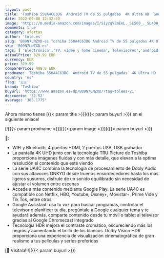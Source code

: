 ```yaml
---
layout: post
title: 'Toshiba 55UA4C63DG  Android TV de 55 pulgadas  4K Ultra HD  Google Chromecast integrado  control por voz mediante Google Assistant  conexión WIFI y Bluetooth'
date: 2022-09-08 12:32:49
image: 'https://m.media-amazon.com/images/I/51yzqVZmEeL._SL500_._SL400_.jpg'
comments: true
category: ofertas
author: 'tole.es'
slug: 'B09N7LNZXD-es Toshiba 55UA4C63DG Android TV de 55 pulgadas 4K Ultra HD...'
sku: 'B09N7LNZXD-es'
tags: [ 'Electrónica','TV, vídeo y home cinema','Televisores','android','toshiba','🇪🇸', ]
actualPrice: 329.99 EUR
currency: EUR
price: 329.99
comparePrice: 489.0 EUR
prodname: 'Toshiba 55UA4C63DG  Android TV de 55 pulgadas  4K Ultra HD  Google Chromecast integrado  control por voz mediante Google Assistant  conexión WIFI y Bluetooth'
country: 'es'
flag: '🇪🇸'
brand: 'Toshiba'
buyurl: 'https://www.amazon.es/dp/B09N7LNZXD/?tag=tolees-21'
descuento: '32.52'
average: '385.1775'
---
```


Ahora mismo tienes [{{< param title >}}]({{< param buyurl >}}) en el siguiente enlace!

[![{{< param prodname >}}]({{< param image >}})]({{< param buyurl >}})

🔎:

- WIFI y Bluetooth, 4 puertos HDMI, 2 puertos USB, USB grabador
- La pantalla 4K UHD junto con la tecnología TRU Picture de Toshiba proporciona imágenes fluidas y con más detalle, que elevan a la optima resolución el contenido que esté viendo
- La serie UA4C combina la tecnología de procesamiento de Dobly Audio con sus altavoces ONKYO desde truenos ensordecedores hasta los más ligeros susurros, disfrute de un sonido equilibrado sin necesidad de ajustar el volumen entre escenas
- Accede a más contenido mediante Google Play. La serie UA4C es compatible con Netflix, HBO, Youtube, Disney+, Movistar+, Prime Vide y Tik Tok, entre otros
- Google Assistant: usa tu voz para buscar programas, controlar el televisor o planificar tu día, pregúntale a Google cualquier tema y te ayudará además, comparte contenido desde tu móvil o tablet al televisor gracias al Google Chromecast integrado
- Tecnología HDR mejora el contraste cromático, oscureciendo más los negros y aumentando el brillo de los blancos. Dolby Vision HDR proporciona una experiencia de visualización cinematográfica de gran realismo a tus películas y series preferidas

[🛒 Visítala!!!]({{< param buyurl >}})
